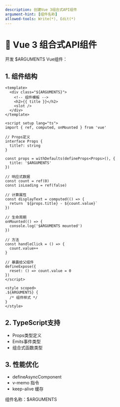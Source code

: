 ```yaml
---
description: 创建Vue 3组合式API组件
argument-hint: [组件名称]
allowed-tools: Write(*), Edit(*)
---
```


# 🎨 Vue 3 组合式API组件

开发 $ARGUMENTS Vue组件：

## 1. 组件结构
```vue
<template>
  <div class="${ARGUMENTS}">
    <!-- 组件模板 -->
    <h2>{{ title }}</h2>
    <slot />
  </div>
</template>

<script setup lang="ts">
import { ref, computed, onMounted } from 'vue'

// Props定义
interface Props {
  title?: string
}

const props = withDefaults(defineProps<Props>(), {
  title: '$ARGUMENTS'
})

// 响应式数据
const count = ref(0)
const isLoading = ref(false)

// 计算属性
const displayText = computed(() => {
  return `${props.title} - ${count.value}`
})

// 生命周期
onMounted(() => {
  console.log('$ARGUMENTS mounted')
})

// 方法
const handleClick = () => {
  count.value++
}

// 暴露给父组件
defineExpose({
  reset: () => count.value = 0
})
</script>

<style scoped>
.${ARGUMENTS} {
  /* 组件样式 */
}
</style>
```

## 2. TypeScript支持
- Props类型定义
- Emits事件类型
- 组合式函数类型

## 3. 性能优化
- defineAsyncComponent
- v-memo 指令
- keep-alive 缓存

组件名称：$ARGUMENTS